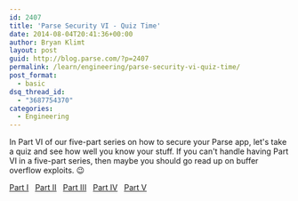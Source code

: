 ```yaml
---
id: 2407
title: 'Parse Security VI - Quiz Time'
date: 2014-08-04T20:41:36+00:00
author: Bryan Klimt
layout: post
guid: http://blog.parse.com/?p=2407
permalink: /learn/engineering/parse-security-vi-quiz-time/
post_format:
  - basic
dsq_thread_id:
  - "3687754370"
categories:
  - Engineering
---
```

In Part VI of our five-part series on how to secure your Parse app, let's take a quiz and see how well you know your stuff. If you can't handle having Part VI in a five-part series, then maybe you should go read up on buffer overflow exploits. 😉

<span style="text-decoration: underline;"><a href="http://blog.parse.com/2014/06/30/parse-security-i-are-you-the-key-master/" target="_blank">Part I</a></span>   <span style="text-decoration: underline;"><a href="http://blog.parse.com/2014/07/07/parse-security-ii-class-hysteria/" target="_blank">Part II</a></span>   <a style="text-decoration: underline;" href="http://blog.parse.com/2014/07/14/parse-security-iii-are-you-on-the-list/" target="_blank">Part III</a>   <a style="text-decoration: underline;" href="http://blog.parse.com/2014/07/21/parse-security-iv-ahead-in-the-cloud/" target="_blank">Part IV</a>   <span style="text-decoration: underline;"><a href="http://blog.parse.com/2014/07/28/parse-security-v-how-to-make-friends/" target="_blank">Part V</a></span>